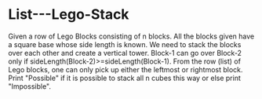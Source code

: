 # List---Lego-Stack
Given a row of Lego Blocks consisting of n blocks. All the blocks given have a square base whose side length is known. We need to stack the blocks over each other and create a vertical tower. Block-1 can go over Block-2 only if sideLength(Block-2)>=sideLength(Block-1).  From the row (list) of Lego blocks, one can only pick up either the leftmost or rightmost block. Print "Possible" if it is possible to stack all n cubes this way or else print "Impossible".
